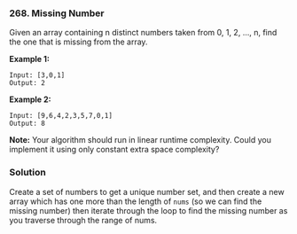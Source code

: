 ### 268. Missing Number

Given an array containing n distinct numbers taken from 0, 1, 2, ..., n, find the one that is missing from the array.

**Example 1:**
```
Input: [3,0,1]
Output: 2
```

**Example 2:**
```
Input: [9,6,4,2,3,5,7,0,1]
Output: 8
```

**Note:**
Your algorithm should run in linear runtime complexity. Could you implement it using only constant extra space complexity?

### Solution
Create a set of numbers to get a unique number set, and then create a new array which has one more than the length of `nums` (so we can find the missing number) then iterate through the loop to find the missing number as you traverse through the range of nums.
